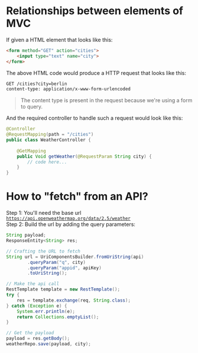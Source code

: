 # Relationships between elements of MVC

If given a HTML element that looks like this: </br>
```html
<form method="GET" action="cities">
    <input type="text" name="city">
</form>
``` 

The above HTML code would produce a HTTP request that looks like this: </br>

```xml
GET /cities?city=berlin
content-type: application/x-www-form-urlencoded
```
> The content type is present in the request because we're using a form to query.</br>

And the required controller to handle such a request would look like this: </br>

```java
@Controller
@RequestMapping(path = "/cities")
public class WeatherController {
    
    @GetMapping
    public Void getWeather(@RequestParam String city) {
        // code here...
    }
}
```
# How to "fetch" from an API?
Step 1: You'll need the base url</br>
<code>https://api.openweathermap.org/data/2.5/weather</code></br>
Step 2: Build the url by adding the query parameters: </br>

```java
String payload;
ResponseEntity<String> res;

// Crafting the URL to fetch
String url = UriComponentsBuilder.fromUriString(api)
        .queryParam("q", city)
        .queryParam("appid", apiKey)
        .toUriString();

// Make the api call
RestTemplate template = new RestTemplate();
try {
    res = template.exchange(req, String.class);
} catch (Exception e) {
    System.err.println(e);
    return Collections.emptyList();
}

// Get the payload
payload = res.getBody();
weatherRepo.save(payload, city);
```



